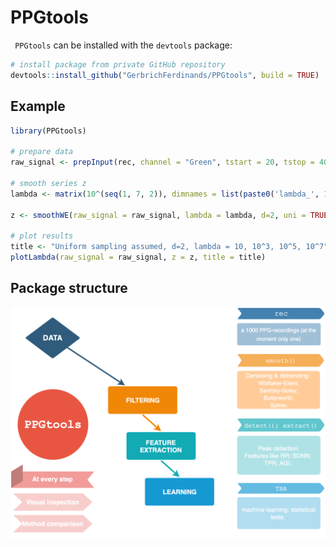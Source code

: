 # PPGtools
` PPGtools` can be installed with the `devtools` package:

```r
# install package from private GitHub repository
devtools::install_github("GerbrichFerdinands/PPGtools", build = TRUE)
```

## Example
```r
library(PPGtools)

# prepare data
raw_signal <- prepInput(rec, channel = "Green", tstart = 20, tstop = 40)

# smooth series z
lambda <- matrix(10^(seq(1, 7, 2)), dimnames = list(paste0('lambda_', 1:4), NULL))

z <- smoothWE(raw_signal = raw_signal, lambda = lambda, d=2, uni = TRUE)

# plot results
title <- "Uniform sampling assumed, d=2, lambda = 10, 10^3, 10^5, 10^7"
plotLambda(raw_signal = raw_signal, z = z, title = title)

```

## Package structure
![](flowchart.png)
